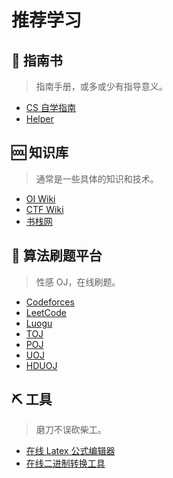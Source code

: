 # 推荐学习

## 📕 指南书

> 指南手册，或多或少有指导意义。

- [CS 自学指南](https://csdiy.wiki/)
- [Helper](https://jiji.pro/helper/)


## 🆒 知识库

> 通常是一些具体的知识和技术。

- [OI Wiki](https://oi-wiki.org/)
- [CTF Wiki](https://ctf-wiki.org/)
- [书栈网](https://www.bookstack.cn/)

## 🔞 算法刷题平台

> 性感 OJ，在线刷题。

- [Codeforces](https://codeforces.com/problemset/)
- [LeetCode](https://leetcode.cn/problemset/algorithms/)
- [Luogu](https://www.luogu.com.cn/)
- [TOJ](https://dsa.cs.tsinghua.edu.cn/oj/)
- [POJ](http://poj.org/)
- [UOJ](https://uoj.ac/)
- [HDUOJ](https://acm.hdu.edu.cn/)

## ⛏ 工具

> 磨刀不误砍柴工。

- [在线 Latex 公式编辑器](https://www.latexlive.com/)
- [在线二进制转换工具](https://www.binaryconvert.com/)
